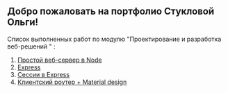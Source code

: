 ## Добро пожаловать на портфолио Стукловой Ольги!
Список выполненных работ по модулю "Проектирование и разработка веб-решений " :
1. [Простой веб-сервер в Node](https://github.com/stuklovao/13.03.18)
2. [Express](https://github.com/stuklovao/Express) 
3. [Сессии в Express](https://github.com/stuklovao/express_session)
4. [Клиентский роутер + Material design](https://github.com/stuklovao/router)
